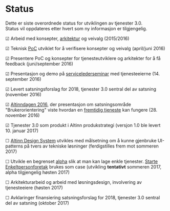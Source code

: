 # Status

Dette er siste overordnede status for utviklingen av tjenester 3.0.  
Status vil oppdateres etter hvert som ny informasjon er tilgjengelig.


&#9745; Arbeid med konsepter, [arkitektur](architecture.md) og veivalg (2015/2016)

&#9745; Teknisk [PoC](https://en.wikipedia.org/wiki/Proof_of_concept) utviklet for å verifisere konsepter og veivalg (april/juni 2016)

&#9745; Presentere PoC og konsepter for tjenesteutviklere og arkitekter for å få feedback (juni/september 2016)

&#9745; Presentasjon og demo på [servicelederseminar](https://altinnett.brreg.no/SharePoint/Servicelederseminar/Servicelederseminar%202016/Referat%20servicelederseminar%2014.9.2016.pdf) med tjenesteeierne (14. september 2016)

&#9745; Levert satsningsforslag for 2018, tjenester 3.0 sentral del av satsning (november 2016)

&#9745; [Altinndagen 2016](https://altinnett.brreg.no/altinndagen2016/), der presentasjon om satsningsområde "Brukerorientering" viste hvordan
        en [fremtidig tjeneste](https://altinnett.brreg.no/Global/Altinndagen%202016/Finn%C3%B8ySaltnes-Enklere%20oppstart%20for%20grundere.pdf) kan fungere (28. november 2016)

&#9745; Tjenester 3.0 som produkt i Altinn produkstrategi (versjon 1.0 ble levert 10. januar 2017)

&#9744; [Altinn Design System](https://altinn.github.io/DesignSystem) utvikles med målsetning om å kunne gjenbruke UI-patterns på tvers av tekniske løsninger (ferdigstilles frem mot sommeren 2017)

&#9744; Utvikle en begrenset [alpha](https://en.wikipedia.org/wiki/Software_release_life_cycle#Alpha) slik at man kan lage enkle tjenester.
           [Starte Enkeltpersonforetak](http://altinn.github.io/DesignSystem/versjon-altinndagen/patterns/04-sider-90-starte-enk-00-starte-enk-0/04-sider-90-starte-enk-00-starte-enk-0.html) brukes som case (utvikling **tentativt** sommeren 2017, alpha tilgjengelig høsten 2017)

&#9744; Arkitekturarbeid og arbeid med løsningsdesign, involvering av tjenesteeiere (høsten 2017)

&#9744; Avklaringer finansiering satsningsforslag for 2018, tjenester 3.0 sentral del av satsning (oktober 2017)
